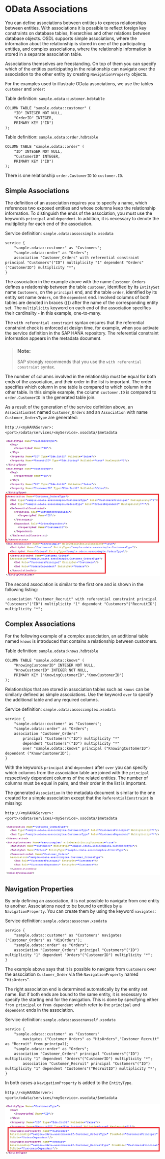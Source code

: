 <!-- loio595f0a124602449695bf15711032186c -->

# OData Associations

You can define associations between entities to express relationships between entities. With associations it is possible to reflect foreign key constraints on database tables, hierarchies and other relations between database objects. OSDL supports simple associations, where the information about the relationship is stored in one of the participating entities, and complex associations, where the relationship information is stored in a separate association table.

Associations themselves are freestanding. On top of them you can specify which of the entities participating in the relationship can navigate over the association to the other entity by creating `NavigationProperty` objects.

For the examples used to illustrate OData associations, we use the tables `customer` and `order`:

Table definition: `sample.odata:customer.hdbtable`

```
COLUMN TABLE "sample.odata::customer" (
	"ID" INTEGER NOT NULL,
	"OrderID" INTEGER,
	PRIMARY KEY ("ID")
);  
```

Table definition: `sample.odata:order.hdbtable`

```
COLUMN TABLE "sample.odata::order" (
	"ID" INTEGER NOT NULL,
	"CustomerID" INTEGER,
	PRIMARY KEY ("ID")
);  
```

There is one relationship `order.CustomerID` to `customer.ID`.



<a name="loio595f0a124602449695bf15711032186c__section_N10055_N1000E_N10001"/>

## Simple Associations

The definition of an association requires you to specify a name, which references two exposed entities and whose columns keep the relationship information. To distinguish the ends of the association, you must use the keywords `principal` and `dependent`. In addition, it is necessary to denote the multiplicity for each end of the association.

Service definition: `sample.odata:assocsimple.xsodata`

```
service {
	"sample.odata::customer" as "Customers"; 
	"sample.odata::order" as "Orders";
    association "Customer_Orders" with referential constraint principal "Customers"("ID") multiplicity "1" dependent "Orders"("CustomerID") multiplicity "*"; 
}  
```

The association in the example above with the name `Customer_Orders` defines a relationship between the table `customer`, identified by its `EntitySet` name `Customers`, on the `principal` end, and the table `order`, identified by its entity set name `Orders`, on the `dependent` end. Involved columns of both tables are denoted in braces \(\{\}\) after the name of the corresponding entity set. The `multiplicity` keyword on each end of the association specifies their cardinality - in this example, one-to-many.

The `with referential constraint` syntax ensures that the referential constraint check is enforced at design time, for example, when you activate the service definition in the SAP HANA repository. The referential constraint information appears in the metadata document.

> ### Note:  
> SAP strongly recommends that you use the `with referential constraint` syntax.

The number of columns involved in the relationship must be equal for both ends of the association, and their order in the list is important. The order specifies which column in one table is compared to which column in the other table. In this simple example, the column `customer.ID` is compared to `order.CustomerID` in the generated table join.

As a result of the generation of the service definition above, an `AssociationSet` named `Customer_Orders` and an `Association` with name `Customer_OrdersType` are generated:

 `http://<myHANAServer>:<port>/odata/services/<myService>.xsodata/$metadata` 

![XS_examples_assoc_simple](images/XS_examples_assoc_simple_ef46e62.png)

The second association is similar to the first one and is shown in the following listing:

```
 association "Customer_Recruit" with referential constraint principal "Customers"("ID") multiplicity "1" dependent "Customers"("RecruitID") multiplicity "*";  
```



<a name="loio595f0a124602449695bf15711032186c__section_N100CC_N1000E_N10001"/>

## Complex Associations

For the following example of a complex association, an additional table named `knows` is introduced that contains a relationship between customers.

Table definition: `sample.odata:knows.hdbtable`

```
COLUMN TABLE "sample.odata::knows" (
	"KnowingCustomerID" INTEGER NOT NULL,
	"KnowCustomerID" INTEGER NOT NULL,
	PRIMARY KEY ("KnowingCustomerID","KnowCustomerID")
);  
```

Relationships that are stored in association tables such as `knows` can be similarly defined as simple associations. Use the keyword `over` to specify the additional table and any required columns.

Service definition: `sample.odata:assoccomplex.xsodata`

```
service {
	"sample.odata::customer" as "Customers"; 
	"sample.odata::order" as "Orders";
    association "Customer_Orders" 
        principal "Customers"("ID") multiplicity "*" 
        dependent "Customers"("ID") multiplicity "*"
        over "sample.odata::knows" principal ("KnowingCustomerID") dependent ("KnownCustomerID"); 
}  
```

With the keywords `principal` and `dependent` after `over` you can specify which columns from the association table are joined with the `principal` respectively dependent columns of the related entities. The number of columns must be equal in pairs, and their order in the list is important.

The generated `Association` in the metadata document is similar to the one created for a simple association except that the `ReferentialConstraint` is missing:

`http://<myHANAServer>:<port>/odata/services/<myService>.xsodata/$metadata`

![XS_examples_assoc_complex](images/XS_examples_assoc_complex_e8521cd.png)



<a name="loio595f0a124602449695bf15711032186c__section_N10120_N1000E_N10001"/>

## Navigation Properties

By only defining an association, it is not possible to navigate from one entity to another. Associations need to be bound to entities by a `NavigationProperty`. You can create them by using the keyword `navigates`:

Service definition: `sample.odata:assocnav.xsodata` 

```
service { 
	"sample.odata::customer" as "Customers" navigates ("Customer_Orders" as "HisOrders"); 
	"sample.odata::order" as "Orders";
    association "Customer_Orders" principal "Customers"("ID") multiplicity "1" dependent "Orders"("CustomerID") multiplicity "*"; 
}  
```

The example above says that it is possible to navigate from `Customers` over the association `Customer_Order` via the `NavigationProperty` named "`HisOrders`".

The right association end is determined automatically by the entity set name. But if both ends are bound to the same entity, it is necessary to specify the starting end for the navigation. This is done by specifying either `from principal` or `from dependent` which refer to the `principal` and `dependent` ends in the association.

Service definition: `sample.odata:assocnavself.xsodata` 

```
service { 
	"sample.odata::customer" as "Customers" 
		navigates ("Customer_Orders" as "HisOrders","Customer_Recruit" as "Recruit" from principal); 
	"sample.odata::order" as "Orders";
    association "Customer_Orders" principal "Customers"("ID") multiplicity "1" dependent "Orders"("CustomerID") multiplicity "*";
		association "Customer_Recruit" principal "Customers"("ID") multiplicity "1" dependent "Customers"("RecruitID") multiplicity "*"; 
}  
```

In both cases a `NavigationProperty` is added to the `EntityType`.

 `http://<myHANAServer>:<port>/odata/services/<myService>.xsodata/$metadata` 

![XS_examples_assoc_nav](images/XS_examples_assoc_nav_7bbf03b.png)

